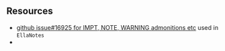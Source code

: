 
## Resources

- [github issue#16925 for IMPT, NOTE, WARNING admonitions etc](https://github.com/orgs/community/discussions/16925) used in `EllaNotes`
- 